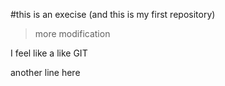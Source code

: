 #this is an execise
(and this is my first repository)

>more modification

I feel like a like GIT

another line here